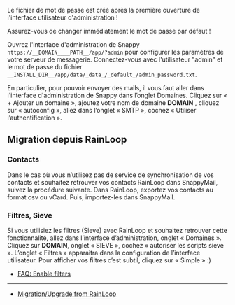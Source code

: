 Le fichier de mot de passe est créé après la première ouverture de l'interface utilisateur d'administration !

Assurez-vous de changer immédiatement le mot de passe par défaut !

Ouvrez l'interface d'administration de Snappy `https://__DOMAIN____PATH__/app/?admin` pour configurer les paramètres de votre serveur de messagerie. Connectez-vous avec l'utilisateur "admin" et le mot de passe du fichier `__INSTALL_DIR__/app/data/_data_/_default_/admin_password.txt`.

En particulier, pour pouvoir envoyer des mails, il vous faut aller dans l'interface d'administration de Snappy dans l’onglet Domaines.
Cliquez sur « + Ajouter un domaine », ajoutez votre nom de domaine __DOMAIN__ , cliquez sur « autoconfig », allez dans l’onglet « SMTP », cochez « Utiliser l’authentification ».

## Migration depuis RainLoop

### Contacts

Dans le cas où vous n’utilisez pas de service de synchronisation de vos contacts et souhaitez retrouver vos contacts RainLoop dans SnappyMail, suivez la procédure suivante.
Dans RainLoop, exportez vos contacts au format csv ou vCard. Puis, importez-les dans SnappyMail.

### Filtres, Sieve

Si vous utilisiez les filtres (Sieve) avec RainLoop et souhaitez retrouver cette fonctionnalité, allez dans l’interface d’administration, onglet « Domaines ».
Cliquez sur __DOMAIN__, onglet « SIEVE », cochez « autoriser les scripts sieve ».
L’onglet « Filtres » apparaitra dans la configuration de l’interface utilisateur. Pour afficher vos filtres c’est subtil, cliquez sur « Simple » :)

- [FAQ: Enable filters](https://github.com/the-djmaze/snappymail/wiki/FAQ#enable-filters)

---

- [Migration/Upgrade from RainLoop](https://github.com/the-djmaze/snappymail/wiki/Installation-instructions#migrationupgrade-from-rainloop)
